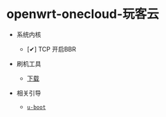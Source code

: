 # openwrt-onecloud-玩客云

- 系统内核
  - [✔] TCP 开启BBR

- 刷机工具
  - [下载](https://xd1314.lanzoul.com/iXHbz17bqjhc)


- 相关引导

  - [`u-boot`](https://github.com/hzyitc/u-boot-onecloud)
